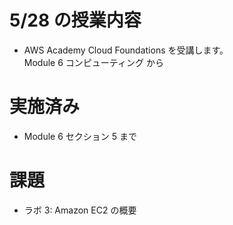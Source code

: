 # 5/28 の授業内容
- AWS Academy Cloud Foundations を受講します。  
  Module 6 コンピューティング から

# 実施済み
- Module 6 セクション 5 まで

# 課題
- ラボ 3: Amazon EC2 の概要
